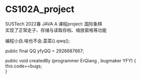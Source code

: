 # CS102A_project 
SUSTech 2022春 JAVA A 课程project: 国际象棋  
实现了正常走子、存储与读取存档、缩放窗格等功能   

编程小白.啥也不会.菜菜().qwq();  

public final QQ yfyQQ = 2926687667;  

public void createdBy (programmer ErQiang , bugmaker YFY) {  
    this.code+=bugs;  
}  
